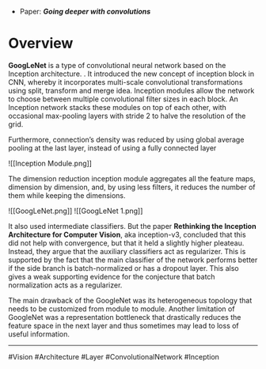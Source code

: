 - Paper: ***Going deeper with convolutions***

# Overview
**GoogLeNet** is a type of convolutional neural network based on the Inception architecture. . It introduced the new concept of inception block in CNN, whereby it incorporates multi-scale convolutional transformations using split, transform and merge idea.  Inception modules allow the network to choose between multiple convolutional filter sizes in each block. An Inception network stacks these modules on top of each other, with occasional max-pooling layers with stride 2 to halve the resolution of the grid. 

Furthermore, connection’s density was reduced by using global average pooling at the last layer, instead of using a fully connected layer

![[Inception Module.png]]

The dimension reduction inception module aggregates all the feature maps, dimension by dimension, and, by using less filters, it reduces the number of them while keeping the dimensions.

![[GoogLeNet.png]]
![[GoogLeNet 1.png]]


It also used intermediate classifiers. But the paper **Rethinking the Inception Architecture for Computer Vision**, aka inception-v3, concluded that this did not help with convergence, but that it held a slightly higher pleateau. Instead, they argue that the auxiliary classifiers act as regularizer. This is supported by the fact that the main classifier of the network performs better if the side branch is batch-normalized or has a dropout layer. This also gives a weak supporting evidence for the conjecture that batch normalization acts as a regularizer.


The main drawback of the GoogleNet was its heterogeneous topology that needs to be customized from module to module. Another limitation of GoogleNet was a representation bottleneck that drastically reduces the feature space in the next layer and thus sometimes may lead to loss of useful information.

___
#Vision #Architecture #Layer #ConvolutionalNetwork #Inception 
